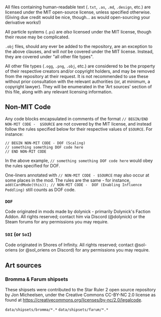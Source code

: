 All files containing human-readable text (`.txt`, `.as`, `.md`, `.design`, etc.) are 
licensed under the MIT open-source license, unless specified otherwise. (Giving due 
credit would be nice, though... as would open-sourcing your derivative works!)

All particle systems (`.ps`) are *also* licensed under the MIT license, though their 
reuse may be complicated.

`.obj` files, should any ever be added to the repository, are an exception to the above 
clauses, and will *not* be covered under the MIT license. Instead, they are covered 
under "all other file types".

All other file types (`.ogg`, `.png`, `.obj`, etc.) are considered to be the property 
of their respective creators and/or copyright holders, and may be removed from the 
repository at their request. It is not recommended to use these without prior 
consultation with the relevant authorities (or, at minimum, a copyright lawyer). They 
will be enumerated in the 'Art sources' section of this file, along with any relevant 
licensing information.

## Non-MIT Code

Any code blocks encapsulated in comments of the format `// BEGIN/END NON-MIT CODE - 
$SOURCE` are not covered by the MIT license, and instead follow the rules specified 
below for their respective values of `$SOURCE`. For instance:

```
// BEGIN NON-MIT CODE - DOF (Scaling)
// something something DOF code here
// END NON-MIT CODE
```

In the above example, `// something something DOF code here` would obey the rules 
specified for DOF.

One-liners annotated with `// NON-MIT CODE - $SOURCE` may also occur at some places in 
the mod. The rules are the same - for instance, `add(CardMode(this)); // NON-MIT CODE - 
DOF (Enabling Influence Peddling)` still counts as DOF code.

### `DOF`

Code originated in mods made by dolynick - primarily Dolynick's Faction Addon. All 
rights reserved; contact him via Discord (@dolynick) or the Steam forums for any permissions you 
may require.

### `SOI` (or `SoI`)

Code originated in Shores of Infinity. All rights reserved; contact @sol-oriens (or @sol_oriens on Discord)
for any permissions you may require.

## Art sources

### Bromma & Farum shipsets

These shipsets were contributed to the Star Ruler 2 open source repository by Jon 
Micheelsen, under the Creative Commons CC-BY-NC 2.0 license as found at 
https://creativecommons.org/licenses/by-nc/2.0/legalcode.

`data/shipsets/bromma/*.*`
`data/shipsets/farum/*.*`

